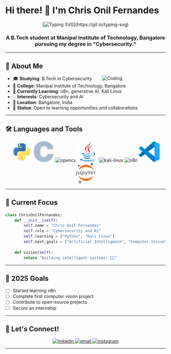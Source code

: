 # Hi there! 👋 I'm Chris Onil Fernandes

<div align="center">
  
[![Typing SVG](https://readme-typing-svg.herokuapp.com?font=Fira+Code&size=22&pause=1000&color=00D4AA&center=true&vCenter=true&width=600&lines=B.Tech+Student+%7C+Future+CyberSec+AI+Engineer;Learning+n8n+%26+Generative+AI;Always+eager+to+learn+and+grow!)](https://git.io/typing-svg)


<h3>A B.Tech student at Manipal Institute of Technology, Bangalore<br>pursuing my degree in "Cybersecurity."</h3>

</div>

---

## 🤖 About Me

<img align="right" alt="Coding" width="200" src="https://cdn.dribbble.com/users/1162077/screenshots/3848914/programmer.gif">

- 🎓 **Studying**: B.Tech in Cybersecurity
- 🏫 **College**: Manipal Institute of Technology, Bangalore
- 🌱 **Currently Learning**: n8n, generative AI, Kali Linux
- 💡 **Interests**: Cybersecurity and AI
- 📍 **Location**: Bangalore, India
- 🚀 **Status**: Open to learning opportunities and collaborations

---

## 🛠️ Languages and Tools

<div align="center">

<p>
  <img src="https://raw.githubusercontent.com/devicons/devicon/master/icons/python/python-original.svg" alt="python" width="65" height="65"/>
  <img src="https://raw.githubusercontent.com/devicons/devicon/master/icons/c/c-original.svg" alt="c" width="65" height="65"/>
  <img src="https://www.vectorlogo.zone/logos/opencv/opencv-icon.svg" alt="opencv" width="65" height="65"/>
  <img src="https://raw.githubusercontent.com/devicons/devicon/master/icons/java/java-original.svg" alt="java" width="65" height="65"/>

  <img src="https://raw.githubusercontent.com/devicons/devicon/master/icons/kali/kali-original.svg" alt="kali-linux" width="65" height="65"/>

  <img src="https://raw.githubusercontent.com/devicons/devicon/master/icons/n8n/n8n-original.svg" alt="n8n" width="65" height="65"/>

  
 
  <img src="https://raw.githubusercontent.com/devicons/devicon/master/icons/vscode/vscode-original.svg" alt="vscode" width="65" height="65"/>
  <img src="https://raw.githubusercontent.com/devicons/devicon/master/icons/jupyter/jupyter-original-wordmark.svg" alt="jupyter" width="65" height="65"/>
</p>

</div>



---


## 🎯 Current Focus

```python
class ChrisOnilFernandes:
    def __init__(self):
        self.name = "Chris Onil Fernandes"
        self.role = "Cybersecurity and AI"
        self.learning = ["Python", "Kali Linux"]
        self.next_goals = ["Artificial Intelligence", "Computer Vision"]
        
    def vision(self):
        return "Building intelligent systems! 🤖✨"
```

---

## 🚀 2025 Goals

- [ ] Started learning n8n
- [ ] Complete first computer vision project
- [ ] Contribute to open-source projects
- [ ] Secure an internship 

---

## 🤝 Let's Connect!

<div align="center">
<a href="https://www.linkedin.com/in/chris-fernandes-08a01a27a/" target="_blank" rel="noopener noreferrer">
  <img src="https://raw.githubusercontent.com/rahuldkjain/github-profile-readme-generator/master/src/images/icons/Social/linked-in-alt.svg" 
       alt="linkedin" height="55" width="55" style="margin: 5 00px;" />

</a>
<a href="mailto:chris.strix26@gmail.com" target="_blank" rel="noopener noreferrer">
  <img src="https://cdn.jsdelivr.net/gh/simple-icons/simple-icons/icons/gmail.svg" 
       alt="gmail" height="55" width="55" style="margin: 5 00px;" />
</a>
<a href="https://instagram.com/chrisbeingholy" target="_blank" rel="noopener noreferrer">
  <img src="https://raw.githubusercontent.com/rahuldkjain/github-profile-readme-generator/master/src/images/icons/Social/instagram.svg" 
       alt="instagram" height="55" width="55" style="margin: 5 00px;" />
</a>
</div>

---
